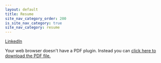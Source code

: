 ```yaml
---
layout: default
title: Resume
site_nav_category_order: 200
is_site_nav_category: true
site_nav_category: resume
---
```


[LinkedIn](https://www.linkedin.com/in/john-wilde-6233145/)
<object data="/assets/JohnWildeResume.pdf" type="application/pdf" width="100%" height="100%">
  <p>Your web browser doesn't have a PDF plugin.
  Instead you can <a href="/assets/JohnWildeResume.pdf">click here to
  download the PDF file.</a></p>
</object>
